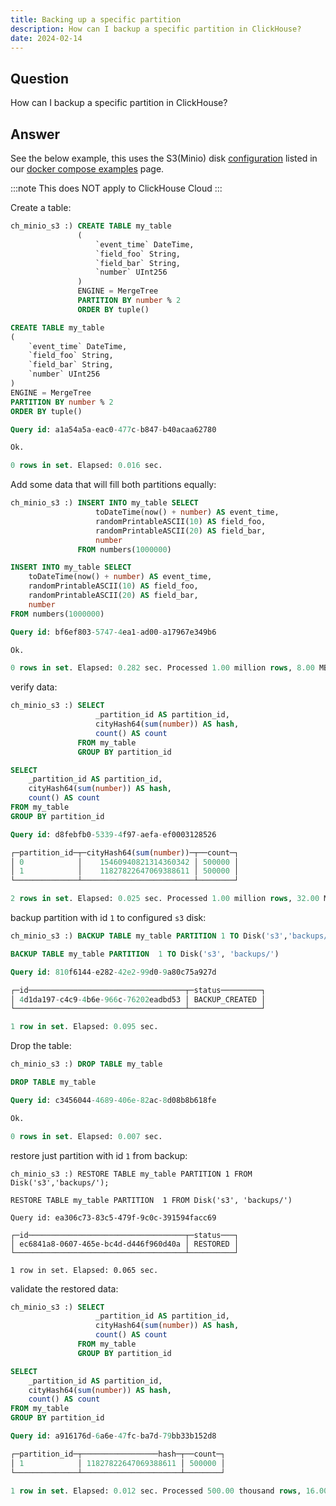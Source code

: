 ```yaml
---
title: Backing up a specific partition
description: How can I backup a specific partition in ClickHouse?
date: 2024-02-14
---
```


## Question

How can I backup a specific partition in ClickHouse?

<!-- truncate -->

## Answer

See the below example, this uses the S3(Minio) disk [configuration](https://github.com/ClickHouse/examples/blob/main/docker-compose-recipes/recipes/ch-and-minio-S3/README.md) listed in our [docker compose examples](https://github.com/ClickHouse/examples/blob/main/docker-compose-recipes/README.md) page.

:::note
This does NOT apply to ClickHouse Cloud
:::

Create a table:

```sql
ch_minio_s3 :) CREATE TABLE my_table
               (
                   `event_time` DateTime,
                   `field_foo` String,
                   `field_bar` String,
                   `number` UInt256
               )
               ENGINE = MergeTree
               PARTITION BY number % 2
               ORDER BY tuple()

CREATE TABLE my_table
(
    `event_time` DateTime,
    `field_foo` String,
    `field_bar` String,
    `number` UInt256
)
ENGINE = MergeTree
PARTITION BY number % 2
ORDER BY tuple()

Query id: a1a54a5a-eac0-477c-b847-b40acaa62780

Ok.

0 rows in set. Elapsed: 0.016 sec.
```

Add some data that will fill both partitions equally:

```sql
ch_minio_s3 :) INSERT INTO my_table SELECT
                   toDateTime(now() + number) AS event_time,
                   randomPrintableASCII(10) AS field_foo,
                   randomPrintableASCII(20) AS field_bar,
                   number
               FROM numbers(1000000)

INSERT INTO my_table SELECT
    toDateTime(now() + number) AS event_time,
    randomPrintableASCII(10) AS field_foo,
    randomPrintableASCII(20) AS field_bar,
    number
FROM numbers(1000000)

Query id: bf6ef803-5747-4ea1-ad00-a17967e349b6

Ok.

0 rows in set. Elapsed: 0.282 sec. Processed 1.00 million rows, 8.00 MB (3.55 million rows/s., 28.39 MB/s.)
```

verify data:

```sql
ch_minio_s3 :) SELECT
                   _partition_id AS partition_id,
                   cityHash64(sum(number)) AS hash,
                   count() AS count
               FROM my_table
               GROUP BY partition_id

SELECT
    _partition_id AS partition_id,
    cityHash64(sum(number)) AS hash,
    count() AS count
FROM my_table
GROUP BY partition_id

Query id: d8febfb0-5339-4f97-aefa-ef0003128526

┌─partition_id─┬─cityHash64(sum(number))─┬──count─┐
│ 0            │    15460940821314360342 │ 500000 │
│ 1            │    11827822647069388611 │ 500000 │
└──────────────┴─────────────────────────┴────────┘

2 rows in set. Elapsed: 0.025 sec. Processed 1.00 million rows, 32.00 MB (39.97 million rows/s., 1.28 GB/s.)
```

backup partition with id `1` to configured `s3` disk:

```sql
ch_minio_s3 :) BACKUP TABLE my_table PARTITION 1 TO Disk('s3','backups/');

BACKUP TABLE my_table PARTITION  1 TO Disk('s3', 'backups/')

Query id: 810f6144-e282-42e2-99d0-9a80c75a927d

┌─id───────────────────────────────────┬─status─────────┐
│ 4d1da197-c4c9-4b6e-966c-76202eadbd53 │ BACKUP_CREATED │
└──────────────────────────────────────┴────────────────┘

1 row in set. Elapsed: 0.095 sec.
```

Drop the table:

```sql
ch_minio_s3 :) DROP TABLE my_table

DROP TABLE my_table

Query id: c3456044-4689-406e-82ac-8d08b8b618fe

Ok.

0 rows in set. Elapsed: 0.007 sec.
```

restore just partition with id `1` from backup:

```
ch_minio_s3 :) RESTORE TABLE my_table PARTITION 1 FROM Disk('s3','backups/');

RESTORE TABLE my_table PARTITION  1 FROM Disk('s3', 'backups/')

Query id: ea306c73-83c5-479f-9c0c-391594facc69

┌─id───────────────────────────────────┬─status───┐
│ ec6841a8-0607-465e-bc4d-d446f960d40a │ RESTORED │
└──────────────────────────────────────┴──────────┘

1 row in set. Elapsed: 0.065 sec.
```

validate the restored data:

```sql
ch_minio_s3 :) SELECT
                   _partition_id AS partition_id,
                   cityHash64(sum(number)) AS hash,
                   count() AS count
               FROM my_table
               GROUP BY partition_id

SELECT
    _partition_id AS partition_id,
    cityHash64(sum(number)) AS hash,
    count() AS count
FROM my_table
GROUP BY partition_id

Query id: a916176d-6a6e-47fc-ba7d-79bb33b152d8

┌─partition_id─┬─────────────────hash─┬──count─┐
│ 1            │ 11827822647069388611 │ 500000 │
└──────────────┴──────────────────────┴────────┘

1 row in set. Elapsed: 0.012 sec. Processed 500.00 thousand rows, 16.00 MB (41.00 million rows/s., 1.31 GB/s.)
```
